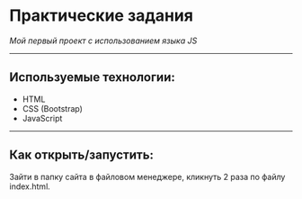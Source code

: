 # Практические задания

*Мой первый проект с использованием языка JS*


---

## Используемые технологии:
- HTML
- CSS (Bootstrap)
- JavaScript
---

## Как открыть/запустить:
Зайти в папку сайта в файловом менеджере, кликнуть 2 раза по файлу index.html.